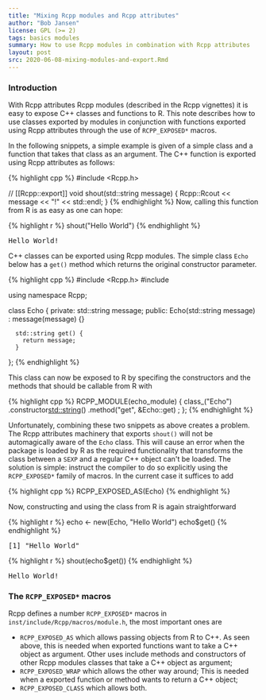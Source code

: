 ```yaml
---
title: "Mixing Rcpp modules and Rcpp attributes"
author: "Bob Jansen"
license: GPL (>= 2)
tags: basics modules
summary: How to use Rcpp modules in combination with Rcpp attributes
layout: post
src: 2020-06-08-mixing-modules-and-export.Rmd
---
```


### Introduction

With Rcpp attributes Rcpp modules (described in the Rcpp vignettes) it is
easy to expose C++ classes and functions to R. This note
describes how to use classes exported by modules in conjunction with functions
exported using Rcpp attributes through the use of `RCPP_EXPOSED*` macros.

In the following snippets, a simple example is given of a simple class and a
function that takes that class as an argument. The C++ function is
exported using Rcpp attributes as follows:


{% highlight cpp %}
#include <Rcpp.h>

// [[Rcpp::export]]
void shout(std::string message) {
    Rcpp::Rcout << message << "!" << std::endl;
}
{% endhighlight %}
Now, calling this function from R is as easy as one can hope:

{% highlight r %}
shout("Hello World")
{% endhighlight %}



<pre class="output">
Hello World!
</pre>

C++ classes can be exported using Rcpp modules. The simple class
`Echo` below has a `get()` method which returns the original
constructor parameter.


{% highlight cpp %}
#include <Rcpp.h>
#include <string>

using namespace Rcpp;

class Echo {
private:
      std::string message;
public:
      Echo(std::string message) : message(message) {}

      std::string get() {
        return message;
      }
};
{% endhighlight %}

This class can now be exposed to R by specifing the constructors and
the methods that should be callable from R with


{% highlight cpp %}
RCPP_MODULE(echo_module) {
      class_<Echo>("Echo")
      .constructor<std::string>()
      .method("get", &Echo::get)
      ;
};
{% endhighlight %}

Unfortunately, combining these two snippets as above  creates a problem. The Rcpp
attributes machinery that exports `shout()` will not be automagically
aware of the `Echo` class. This will cause an error when the package is
loaded by R as the required functionality that transforms the class
between a `SEXP` and a regular C++ object can't be loaded. The
solution is simple: instruct the compiler to do so explicitly using the
`RCPP_EXPOSED*` family of macros.  In the current case it suffices to add

{% highlight cpp %}
RCPP_EXPOSED_AS(Echo)
{% endhighlight %}



Now, constructing and using the class from R is again
straightforward


{% highlight r %}
echo <- new(Echo, "Hello World")
echo$get()
{% endhighlight %}



<pre class="output">
[1] &quot;Hello World&quot;
</pre>



{% highlight r %}
shout(echo$get())
{% endhighlight %}



<pre class="output">
Hello World!
</pre>

### The `RCPP_EXPOSED*` macros

Rcpp defines a number `RCPP_EXPOSED*` macros in
`inst/include/Rcpp/macros/module.h`, the most important ones are

- `RCPP_EXPOSED_AS`  which allows passing objects from R to
  C++. As seen above, this is needed when exported functions want to
  take a C++ object as argument. Other uses include methods and
  constructors of other Rcpp modules classes that take a C++ object
  as argument;
- `RCPP_EXPOSED_WRAP` which allows the other way around; This is needed
  when a exported function or method wants to return a C++ object;
- `RCPP_EXPOSED_CLASS` which allows both.

